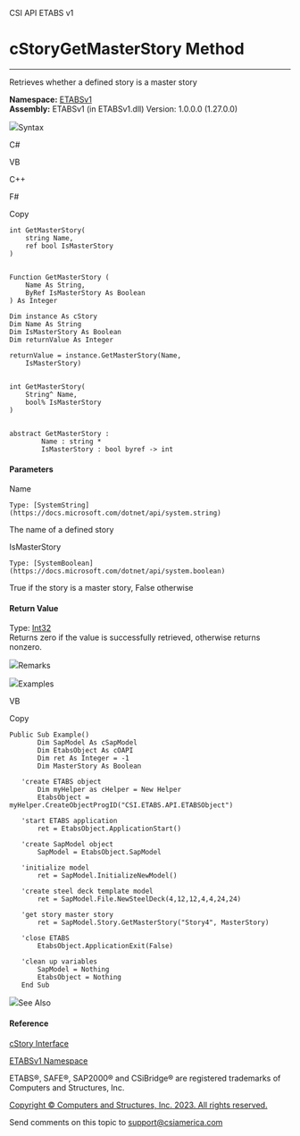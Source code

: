 ﻿

CSI API ETABS v1

# cStoryGetMasterStory Method  
  
---  
  
Retrieves whether a defined story is a master story

**Namespace:** [ETABSv1](2780f1b8-2033-5289-2298-1cdb2a7508d9.htm)  
**Assembly:** ETABSv1 (in ETABSv1.dll) Version: 1.0.0.0 (1.27.0.0)

![](../icons/SectionExpanded.png)Syntax

C#

VB

C++

F#

Copy

    
    
    int GetMasterStory(
    	string Name,
    	ref bool IsMasterStory
    )
    
    
    Function GetMasterStory ( 
    	Name As String,
    	ByRef IsMasterStory As Boolean
    ) As Integer
    
    Dim instance As cStory
    Dim Name As String
    Dim IsMasterStory As Boolean
    Dim returnValue As Integer
    
    returnValue = instance.GetMasterStory(Name, 
    	IsMasterStory)
    
    
    int GetMasterStory(
    	String^ Name, 
    	bool% IsMasterStory
    )
    
    
    abstract GetMasterStory : 
            Name : string * 
            IsMasterStory : bool byref -> int 
    

#### Parameters

Name

    Type: [SystemString](https://docs.microsoft.com/dotnet/api/system.string)  
The name of a defined story

IsMasterStory

    Type: [SystemBoolean](https://docs.microsoft.com/dotnet/api/system.boolean)  
True if the story is a master story, False otherwise

#### Return Value

Type: [Int32](https://docs.microsoft.com/dotnet/api/system.int32)  
Returns zero if the value is successfully retrieved, otherwise returns
nonzero.

![](../icons/SectionExpanded.png)Remarks

![](../icons/SectionExpanded.png)Examples

VB

Copy

    
    
    Public Sub Example()
           Dim SapModel As cSapModel
           Dim EtabsObject As cOAPI
           Dim ret As Integer = -1
           Dim MasterStory As Boolean
    
       'create ETABS object
           Dim myHelper as cHelper = New Helper
           EtabsObject = myHelper.CreateObjectProgID("CSI.ETABS.API.ETABSObject")
    
       'start ETABS application
           ret = EtabsObject.ApplicationStart()
    
       'create SapModel object
           SapModel = EtabsObject.SapModel
    
       'initialize model
           ret = SapModel.InitializeNewModel()
    
       'create steel deck template model
           ret = SapModel.File.NewSteelDeck(4,12,12,4,4,24,24)
    
       'get story master story
           ret = SapModel.Story.GetMasterStory("Story4", MasterStory)
    
       'close ETABS
           EtabsObject.ApplicationExit(False)
    
       'clean up variables
           SapModel = Nothing
           EtabsObject = Nothing
       End Sub

![](../icons/SectionExpanded.png)See Also

#### Reference

[cStory Interface](1683ba07-55f5-11ab-520a-fc7bab96a41c.htm)

[ETABSv1 Namespace](2780f1b8-2033-5289-2298-1cdb2a7508d9.htm)

ETABS®, SAFE®, SAP2000® and CSiBridge® are registered trademarks of Computers
and Structures, Inc.  

[Copyright © Computers and Structures, Inc. 2023. All rights
reserved.](http://www.csiamerica.com)

Send comments on this topic to
[support@csiamerica.com](mailto:support%40csiamerica.com?Subject=CSI%20API%20ETABS%20v1)

